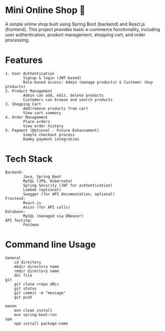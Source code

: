 
# Mini Online Shop 🛒
A simple online shop built using Spring Boot (backend) and React.js (frontend). 
This project provides basic e-commerce functionality, including user authentication, 
product management, shopping cart, and order processing. 

# Features
    1. User Authentication
            Signup & login (JWT-based)
            Role-based access: Admin (manage products) & Customer (buy products)
    2. Product Management
            Admin can add, edit, delete products    
            Customers can browse and search products
    3. Shopping Cart
            Add/remove products from cart
            View cart summary
    4. Order Management
            Place orders
            View order history
    5. Payment (Optional - Future Enhancement)
            Simple checkout process
            Dummy payment integration

# Tech Stack
    Backend:
            Java, Spring Boot
            MySQL (JPA, Hibernate)
            Spring Security (JWT for authentication)
            Lombok (optional)
            Swagger (for API documentation, optional)
    Frontend:
            React.js
            Axios (for API calls)
    Database:
            MySQL (managed via DBeaver)
    API Testing:
            Postman

# Command line Usage 
    General 
        cd directory 
        mkdir directory name 
        rmdir directory name 
        del file 
    git 
        git clone <repo URL>
        git status 
        git commit -m "message" 
        git push

    maven 
        mvn clean install 
        mvn spring-boot:run  
    npm  
        npm install package-name

      
